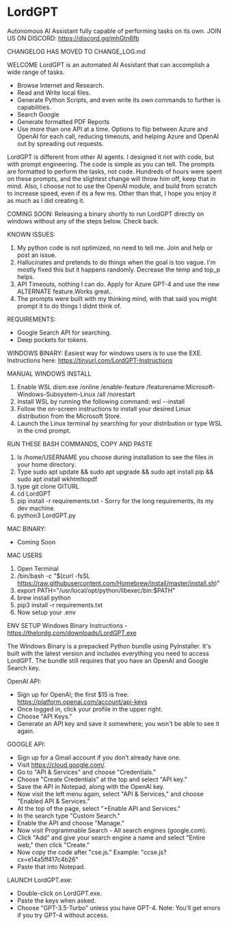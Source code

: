 # LordGPT
Autonomous AI Assistant fully capable of performing tasks on its own.
JOIN US ON DISCORD: https://discord.gg/mhGtn6fb

CHANGELOG HAS MOVED TO CHANGE_LOG.md

WELCOME LordGPT is an automated AI Assistant that can accomplish a wide range of tasks.
- Browse Internet and Research.
- Read and Write local files.
- Generate Python Scripts, and even write its own commands to further is capabilities.
- Search Google
- Generate formatted PDF Reports
- Use more than one API at a time. Options to flip between Azure and OpenAI for each call, reducing timeouts, and helping Azure and OpenAI out by spreading out requests.

LordGPT is different from other AI agents. I designed it not with code, but with prompt engineering. The code is simple as you can tell. The prompts are formatted to perform the tasks, not code. Hundreds of hours were spent on these prompts, and the slightest change will throw him off, keep that in mind. Also, I choose not to use the OpenAI module, and build from scratch to increase speed, even if its a few ms. Other than that, I hope you enjoy it as much as I did creating it.

COMING SOON:
Releasing a binary shortly to run LordGPT directly on windows without any of the steps below. Check back.

KNOWN ISSUES:
1. My python code is not optimized, no need to tell me. Join and help or post an issue.
2. Hallucinates and pretends to do things when the goal is too vague. I'm mostly fixed this but it happens randomly. Decrease the temp and top_p helps.
3. API Timeouts, nothing I can do. Apply for Azure GPT-4 and use the new ALTERNATE feature.Works great..
4. The prompts were built with my thinking mind, with that said you might prompt it to do things I didnt think of.


REQUIREMENTS:
- Google Search API for searching.
- Deep pockets for tokens.

WINDOWS BINARY:
Easiest way for windows users is to use the EXE. 
Instructions here: https://tinyurl.com/LordGPT-Instructions

MANUAL WINDOWS INSTALL
1. Enable WSL dism.exe /online /enable-feature /featurename:Microsoft-Windows-Subsystem-Linux /all /norestart
2. Install WSL by running the following command: wsl --install
3. Follow the on-screen instructions to install your desired Linux distribution from the Microsoft Store.
4. Launch the Linux terminal by searching for your distribution or type WSL in the cmd prompt.

RUN THESE BASH COMMANDS, COPY AND PASTE
1. ls /home/USERNAME you choose during installation to see the files in your home directory.
2. Type sudo apt update && sudo apt upgrade && sudo apt install pip && sudo apt install wkhtmltopdf
3. type git clone GITURL
4. cd LordGPT
5. pip install -r requirements.txt - Sorry for the long requirements, its my dev machine.
7. python3 LordGPT.py

MAC BINARY:
- Coming Soon

MAC USERS
1. Open Terminal
2. /bin/bash -c "$(curl -fsSL https://raw.githubusercontent.com/Homebrew/install/master/install.sh)"
3. export PATH="/usr/local/opt/python/libexec/bin:$PATH"
4. brew install python
5. pip3 install -r requirements.txt
14. Now setup your .env

ENV SETUP
Windows Binary Instructions - https://thelordg.com/downloads/LordGPT.exe 

The Windows Binary is a prepacked Python bundle using PyInstaller. It's built with the latest version and includes everything you need to access LordGPT. The bundle still requires that you have an OpenAI and Google Search key. 

OpenAI API:
- Sign up for OpenAI; the first $15 is free: https://platform.openai.com/account/api-keys 
- Once logged in, click your profile in the upper right. 
- Choose "API Keys." 
- Generate an API key and save it somewhere; you won't be able to see it again.

GOOGLE API: 

- Sign up for a Gmail account if you don’t already have one. 
- Visit https://cloud.google.com/. 
- Go to "API & Services" and choose "Credentials." 
- Choose "Create Credentials" at the top and select "API key." 
- Save the API in Notepad, along with the OpenAI key. 
- Now visit the left menu again, select "API & Services," and choose "Enabled API & Services." 
- At the top of the page, select "+Enable API and Services." 
- In the search type "Custom Search." 
- Enable the API and choose "Manage." 
- Now visit Programmable Search - All search engines (google.com). 
- Click "Add" and give your search engine a name and select "Entire web," then click "Create."
- Now copy the code after "cse.js." Example: "ccse.js?cx=e14a5ff417c4b26" 
- Paste that into Notepad. 

LAUNCH LordGPT.exe: 

- Double-click on LordGPT.exe. 
- Paste the keys when asked. 
- Choose "GPT-3.5-Turbo" unless you have GPT-4. Note: You’ll get errors if you try GPT-4 without access. 

